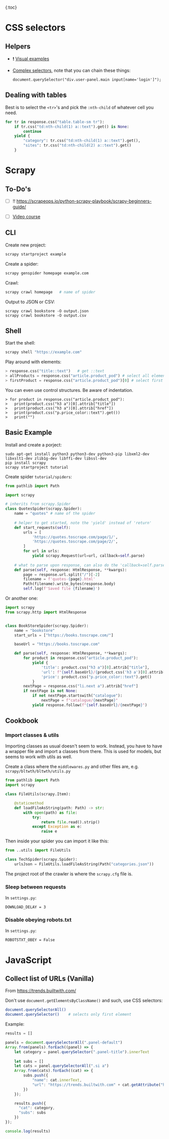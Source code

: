 {:toc}

# CSS selectors



## Helpers

- :exclamation: [Visual examples](https://www.w3schools.com/cssref/trysel.php)

- [Complex selectors](https://developer.mozilla.org/en-US/docs/Web/API/Document/querySelector#complex_selectors), note that you can chain these things:

  ```
  document.querySelector("div.user-panel.main input[name='login']");
  ```




## Dealing with tables

Best is to select the `<tr>`'s and pick the `:nth-child` of whatever cell you need.

```python
for tr in response.css("table.table-sm tr"):
    if tr.css("td:nth-child(1) a::text").get() is None:
        continue
    yield {
        "category": tr.css("td:nth-child(1) a::text").get(),
        "sites": tr.css("td:nth-child(2) a::text").get()
    }
```



# Scrapy



## To-Do's

- [ ] !! https://scrapeops.io/python-scrapy-playbook/scrapy-beginners-guide/
- [ ] [Video course](https://www.youtube.com/watch?v=aIHTgF6polk&list=PLRzwgpycm-Fjvdf7RpmxnPMyJ80RecJjv) 



## CLI

Create new project:

```bash
scrapy startproject example
```

Create a spider:

```bash
scrapy genspider homepage example.com
```

Crawl:

```bash
scrapy crawl homepage	# name of spider
```

Output to JSON or CSV:

```
scrapy crawl bookstore -O output.json
scrapy crawl bookstore -O output.csv
```



## Shell

Start the shell:

```bash
scrapy shell "https://example.com"
```

Play around with elements:

```python
> response.css("title::text")	# get ::text
> allProducts = response.css("article.product_pod") # select all elements
> firstProduct = response.css("article.product_pod")[0] # select first element
```

You can even use control structures. Be aware of indentation. 

```
> for product in response.css("article.product_pod"):
>   print(product.css("h3 a")[0].attrib["title"])
>   print(product.css("h3 a")[0].attrib["href"])
>   print(product.css("p.price_color::text").get())
>   print("")
```



## Basic Example

Install and create a porject:

```
sudo apt-get install python3 python3-dev python3-pip libxml2-dev libxslt1-dev zlib1g-dev libffi-dev libssl-dev
pip install scrapy
scrapy startproject tutorial
```

Create spider `tutorial/spiders`:

```python
from pathlib import Path

import scrapy

# inherits from scrapy.Spider
class QuotesSpider(scrapy.Spider):
    name = "quotes"	# name of the spider
	
    # helper to get started, note the 'yield' instead of 'return'
    def start_requests(self):
        urls = [
            'https://quotes.toscrape.com/page/1/',
            'https://quotes.toscrape.com/page/2/',
        ]
        for url in urls:
            yield scrapy.Request(url=url, callback=self.parse)
	
    # what to parse upon response, can also do the 'callback=self.parse'
    def parse(self, response: HtmlResponse, **kwargs):
        page = response.url.split("/")[-2]
        filename = f'quotes-{page}.html'
        Path(filename).write_bytes(response.body)
        self.log(f'Saved file {filename}')
```

Or another one:

```python
import scrapy
from scrapy.http import HtmlResponse


class BookStoreSpider(scrapy.Spider):
    name = "bookstore"
    start_urls = ["https://books.toscrape.com/"]

    baseUrl = "https://books.toscrape.com"

    def parse(self, response: HtmlResponse, **kwargs):
        for product in response.css("article.product_pod"):
            yield {
                'title': product.css("h3 a")[0].attrib["title"],
                'url': f"{self.baseUrl}/{product.css('h3 a')[0].attrib['href']}",
                'price': product.css("p.price_color::text").get()
            }
        nextPage = response.css("li.next a").attrib["href"]
        if nextPage is not None:
            if not nextPage.startswith("catalogue"):
                nextPage = f"catalogue/{nextPage}"
            yield response.follow(f"{self.baseUrl}/{nextPage}")
```


## Cookbook

### Import classes & utils

Importing classes as usual doesn't seem to work. Instead, you have to have a wrapper file and import a classes from there. This is used for models, but seems to work with utils as well.

Create a class where the `middlewares.py` and other files are, e.g. `scrapy/bltwth/bltwth/utils.py`

```python
from pathlib import Path
import scrapy

class FileUtils(scrapy.Item):

    @staticmethod
    def loadFileAsString(path: Path) -> str:
        with open(path) as file:
            try:
                return file.read().strip()
            except Exception as e:
                raise e
```

Then inside your spider you can import it like this:

```python
from ..utils import FileUtils

class TechSpider(scrapy.Spider):
    urlsJson = FileUtils.loadFileAsString(Path("categories.json"))
```

The project root of the crawler is where the `scrapy.cfg` file is.



### Sleep between requests

In `settings.py`:

```
DOWNLOAD_DELAY = 3
```



### Disable obeying robots.txt

In `settings.py`:

```
ROBOTSTXT_OBEY = False
```



# JavaScript





## Collect list of URLs (Vanilla)

From https://trends.builtwith.com/

Don't use `document.getElementsByClassName()` and such, use CSS selectors:

```bash
document.querySelectorAll()
document.querySelector()	# selects only first element
```

Example:

```javascript
results = []

panels = document.querySelectorAll(".panel-default")
Array.from(panels).forEach((panel) => {
	let category = panel.querySelector(".panel-title").innerText
	
    let subs = []
	let cats = panel.querySelectorAll(".si a")
	Array.from(cats).forEach((cat) => {
        subs.push({
            "name": cat.innerText,
            "url": "https://trends.builtwith.com" + cat.getAttribute("href")
        })
	});

	results.push({
	  "cat": category,
      "subs": subs
	})
});

console.log(results)
```
